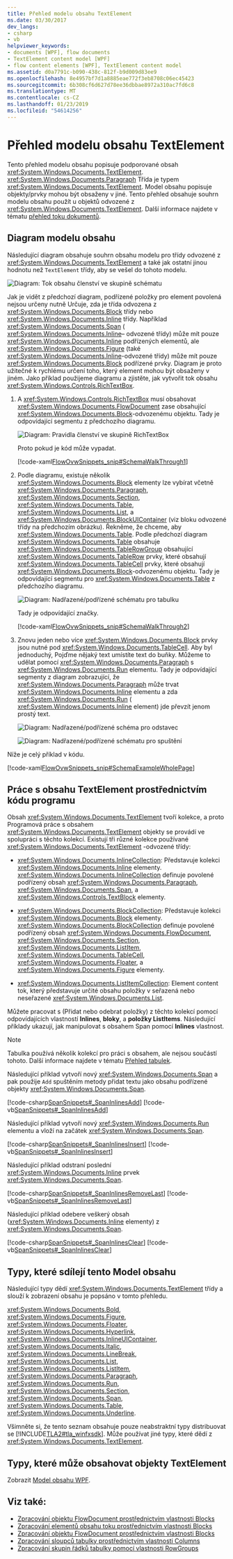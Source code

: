 ```yaml
---
title: Přehled modelu obsahu TextElement
ms.date: 03/30/2017
dev_langs:
- csharp
- vb
helpviewer_keywords:
- documents [WPF], flow documents
- TextElement content model [WPF]
- flow content elements [WPF], TextElement content model
ms.assetid: d0a7791c-b090-438c-812f-b9d009d83ee9
ms.openlocfilehash: 8e4957bf7d1a8885eae772f3eb8708c06ec45423
ms.sourcegitcommit: 6b308cf6d627d78ee36dbbae8972a310ac7fd6c8
ms.translationtype: MT
ms.contentlocale: cs-CZ
ms.lasthandoff: 01/23/2019
ms.locfileid: "54614256"
---
```

# <a name="textelement-content-model-overview"></a>Přehled modelu obsahu TextElement
Tento přehled modelu obsahu popisuje podporované obsah <xref:System.Windows.Documents.TextElement>. <xref:System.Windows.Documents.Paragraph> Třída je typem <xref:System.Windows.Documents.TextElement>. Model obsahu popisuje objekty/prvky mohou být obsaženy v jiné. Tento přehled obsahuje souhrn modelu obsahu použít u objektů odvozené z <xref:System.Windows.Documents.TextElement>. Další informace najdete v tématu [přehled toku dokumentů](../../../../docs/framework/wpf/advanced/flow-document-overview.md).  
  
  
<a name="text_element_classes"></a>   
## <a name="content-model-diagram"></a>Diagram modelu obsahu  
 Následující diagram obsahuje souhrn obsahu modelu pro třídy odvozené z <xref:System.Windows.Documents.TextElement> a také jak ostatní jinou hodnotu než `TextElement` třídy, aby se vešel do tohoto modelu.  
  
 ![Diagram: Tok obsahu členství ve skupině schématu](../../../../docs/framework/wpf/advanced/media/flow-content-schema.png "Flow_Content_Schema")  
  
 Jak je vidět z předchozí diagram, podřízené položky pro element povolená nejsou určeny nutně Určuje, zda je třída odvozena z <xref:System.Windows.Documents.Block> třídy nebo <xref:System.Windows.Documents.Inline> třídy. Například <xref:System.Windows.Documents.Span> ( <xref:System.Windows.Documents.Inline>– odvozené třídy) může mít pouze <xref:System.Windows.Documents.Inline> podřízených elementů, ale <xref:System.Windows.Documents.Figure> (také <xref:System.Windows.Documents.Inline>-odvozené třídy) může mít pouze <xref:System.Windows.Documents.Block> podřízené prvky. Diagram je proto užitečné k rychlému určení toho, který element mohou být obsaženy v jiném. Jako příklad použijeme diagramu a zjistěte, jak vytvořit tok obsahu <xref:System.Windows.Controls.RichTextBox>.  
  
1.  A <xref:System.Windows.Controls.RichTextBox> musí obsahovat <xref:System.Windows.Documents.FlowDocument> zase obsahující <xref:System.Windows.Documents.Block>-odvozenému objektu. Tady je odpovídající segmentu z předchozího diagramu.  
  
     ![Diagram: Pravidla členství ve skupině RichTextBox](../../../../docs/framework/wpf/advanced/media/flow-ovw-schemawalkthrough1.png "Flow_Ovw_SchemaWalkThrough1")  
  
     Proto pokud je kód může vypadat.  
  
     [!code-xaml[FlowOvwSnippets_snip#SchemaWalkThrough1](../../../../samples/snippets/csharp/VS_Snippets_Wpf/FlowOvwSnippets_snip/CS/MiscSnippets.xaml#schemawalkthrough1)]  
  
2.  Podle diagramu, existuje několik <xref:System.Windows.Documents.Block> elementy lze vybírat včetně <xref:System.Windows.Documents.Paragraph>, <xref:System.Windows.Documents.Section>, <xref:System.Windows.Documents.Table>, <xref:System.Windows.Documents.List>, a <xref:System.Windows.Documents.BlockUIContainer> (viz bloku odvozené třídy na předchozím obrázku). Řekněme, že chceme, aby <xref:System.Windows.Documents.Table>. Podle předchozí diagram <xref:System.Windows.Documents.Table> obsahuje <xref:System.Windows.Documents.TableRowGroup> obsahující <xref:System.Windows.Documents.TableRow> prvky, které obsahují <xref:System.Windows.Documents.TableCell> prvky, které obsahují <xref:System.Windows.Documents.Block>-odvozenému objektu. Tady je odpovídající segmentu pro <xref:System.Windows.Documents.Table> z předchozího diagramu.  
  
     ![Diagram: Nadřazené&#47;podřízené schématu pro tabulku](../../../../docs/framework/wpf/advanced/media/flow-ovw-schemawalkthrough2.png "Flow_Ovw_SchemaWalkThrough2")  
  
     Tady je odpovídající značky.  
  
     [!code-xaml[FlowOvwSnippets_snip#SchemaWalkThrough2](../../../../samples/snippets/csharp/VS_Snippets_Wpf/FlowOvwSnippets_snip/CS/MiscSnippets.xaml#schemawalkthrough2)]  
  
3.  Znovu jeden nebo více <xref:System.Windows.Documents.Block> prvky jsou nutné pod <xref:System.Windows.Documents.TableCell>. Aby byl jednoduchý, Pojďme nějaký text umístíte text do buňky. Můžeme to udělat pomocí <xref:System.Windows.Documents.Paragraph> s <xref:System.Windows.Documents.Run> elementu. Tady je odpovídající segmenty z diagram zobrazující, že <xref:System.Windows.Documents.Paragraph> může trvat <xref:System.Windows.Documents.Inline> elementu a zda <xref:System.Windows.Documents.Run> ( <xref:System.Windows.Documents.Inline> element) jde převzít jenom prostý text.  
  
     ![Diagram: Nadřazené&#47;podřízené schéma pro odstavec](../../../../docs/framework/wpf/advanced/media/flow-ovw-schemawalkthrough3.png "Flow_Ovw_SchemaWalkThrough3")  
  
     ![Diagram: Nadřazené&#47;podřízené schématu pro spuštění](../../../../docs/framework/wpf/advanced/media/flow-ovw-schemawalkthrough4.png "Flow_Ovw_SchemaWalkThrough4")  
  
 Níže je celý příklad v kódu.  
  
 [!code-xaml[FlowOvwSnippets_snip#SchemaExampleWholePage](../../../../samples/snippets/csharp/VS_Snippets_Wpf/FlowOvwSnippets_snip/CS/SchemaExample.xaml#schemaexamplewholepage)]  
  
<a name="Using_the_Content_Property"></a>   
## <a name="working-with-textelement-content-programmatically"></a>Práce s obsahu TextElement prostřednictvím kódu programu  
 Obsah <xref:System.Windows.Documents.TextElement> tvoří kolekce, a proto Programová práce s obsahem <xref:System.Windows.Documents.TextElement> objekty se provádí ve spolupráci s těchto kolekcí. Existují tři různé kolekce používané <xref:System.Windows.Documents.TextElement> -odvozené třídy:  
  
-   <xref:System.Windows.Documents.InlineCollection>: Představuje kolekci <xref:System.Windows.Documents.Inline> elementy. <xref:System.Windows.Documents.InlineCollection> definuje povolené podřízený obsah <xref:System.Windows.Documents.Paragraph>, <xref:System.Windows.Documents.Span>, a <xref:System.Windows.Controls.TextBlock> elementy.  
  
-   <xref:System.Windows.Documents.BlockCollection>: Představuje kolekci <xref:System.Windows.Documents.Block> elementy. <xref:System.Windows.Documents.BlockCollection> definuje povolené podřízený obsah <xref:System.Windows.Documents.FlowDocument>, <xref:System.Windows.Documents.Section>, <xref:System.Windows.Documents.ListItem>, <xref:System.Windows.Documents.TableCell>, <xref:System.Windows.Documents.Floater>, a <xref:System.Windows.Documents.Figure> elementy.  
  
-   <xref:System.Windows.Documents.ListItemCollection>: Element content tok, který představuje určité obsahu položky v seřazená nebo neseřazené <xref:System.Windows.Documents.List>.  
  
 Můžete pracovat s (Přidat nebo odebrat položky) z těchto kolekcí pomocí odpovídajících vlastností **Inlines**, **bloky**, a **položky ListItems**. Následující příklady ukazují, jak manipulovat s obsahem Span pomocí **Inlines** vlastnost.  
  
> [!NOTE]
>  Tabulka používá několik kolekcí pro práci s obsahem, ale nejsou součástí tohoto. Další informace najdete v tématu [Přehled tabulek](../../../../docs/framework/wpf/advanced/table-overview.md).  
  
 Následující příklad vytvoří nový <xref:System.Windows.Documents.Span> a pak použije `Add` spuštěním metody přidat textu jako obsahu podřízené objekty <xref:System.Windows.Documents.Span>.  
  
 [!code-csharp[SpanSnippets#_SpanInlinesAdd](../../../../samples/snippets/csharp/VS_Snippets_Wpf/SpanSnippets/CSharp/Window1.xaml.cs#_spaninlinesadd)]
 [!code-vb[SpanSnippets#_SpanInlinesAdd](../../../../samples/snippets/visualbasic/VS_Snippets_Wpf/SpanSnippets/visualbasic/window1.xaml.vb#_spaninlinesadd)]  
  
 Následující příklad vytvoří nový <xref:System.Windows.Documents.Run> elementu a vloží na začátek <xref:System.Windows.Documents.Span>.  
  
 [!code-csharp[SpanSnippets#_SpanInlinesInsert](../../../../samples/snippets/csharp/VS_Snippets_Wpf/SpanSnippets/CSharp/Window1.xaml.cs#_spaninlinesinsert)]
 [!code-vb[SpanSnippets#_SpanInlinesInsert](../../../../samples/snippets/visualbasic/VS_Snippets_Wpf/SpanSnippets/visualbasic/window1.xaml.vb#_spaninlinesinsert)]  
  
 Následující příklad odstraní poslední <xref:System.Windows.Documents.Inline> prvek <xref:System.Windows.Documents.Span>.  
  
 [!code-csharp[SpanSnippets#_SpanInlinesRemoveLast](../../../../samples/snippets/csharp/VS_Snippets_Wpf/SpanSnippets/CSharp/Window1.xaml.cs#_spaninlinesremovelast)]
 [!code-vb[SpanSnippets#_SpanInlinesRemoveLast](../../../../samples/snippets/visualbasic/VS_Snippets_Wpf/SpanSnippets/visualbasic/window1.xaml.vb#_spaninlinesremovelast)]  
  
 Následující příklad odebere veškerý obsah (<xref:System.Windows.Documents.Inline> elementy) z <xref:System.Windows.Documents.Span>.  
  
 [!code-csharp[SpanSnippets#_SpanInlinesClear](../../../../samples/snippets/csharp/VS_Snippets_Wpf/SpanSnippets/CSharp/Window1.xaml.cs#_spaninlinesclear)]
 [!code-vb[SpanSnippets#_SpanInlinesClear](../../../../samples/snippets/visualbasic/VS_Snippets_Wpf/SpanSnippets/visualbasic/window1.xaml.vb#_spaninlinesclear)]  
  
<a name="Types_that_Share_this_Content_Model"></a>   
## <a name="types-that-share-this-content-model"></a>Typy, které sdílejí tento Model obsahu  
 Následující typy dědí <xref:System.Windows.Documents.TextElement> třídy a slouží k zobrazení obsahu je popsáno v tomto přehledu.  
  
 <xref:System.Windows.Documents.Bold>, <xref:System.Windows.Documents.Figure>, <xref:System.Windows.Documents.Floater>, <xref:System.Windows.Documents.Hyperlink>, <xref:System.Windows.Documents.InlineUIContainer>, <xref:System.Windows.Documents.Italic>, <xref:System.Windows.Documents.LineBreak>, <xref:System.Windows.Documents.List>, <xref:System.Windows.Documents.ListItem>, <xref:System.Windows.Documents.Paragraph>, <xref:System.Windows.Documents.Run>, <xref:System.Windows.Documents.Section>, <xref:System.Windows.Documents.Span>, <xref:System.Windows.Documents.Table>, <xref:System.Windows.Documents.Underline>.  
  
 Všimněte si, že tento seznam obsahuje pouze neabstraktní typy distribuovat se [!INCLUDE[TLA2#tla_winfxsdk](../../../../includes/tla2sharptla-winfxsdk-md.md)]. Může používat jiné typy, které dědí z <xref:System.Windows.Documents.TextElement>.  
  
<a name="Types_that_Can_Contain_ContentControl_Objects"></a>   
## <a name="types-that-can-contain-textelement-objects"></a>Typy, které může obsahovat objekty TextElement  
 Zobrazit [Model obsahu WPF](../../../../docs/framework/wpf/controls/wpf-content-model.md).  
  
## <a name="see-also"></a>Viz také:
- [Zpracování objektu FlowDocument prostřednictvím vlastnosti Blocks](../../../../docs/framework/wpf/advanced/how-to-manipulate-a-flowdocument-through-the-blocks-property.md)
- [Zpracování elementů obsahu toku prostřednictvím vlastnosti Blocks](../../../../docs/framework/wpf/advanced/how-to-manipulate-flow-content-elements-through-the-blocks-property.md)
- [Zpracování objektu FlowDocument prostřednictvím vlastnosti Blocks](../../../../docs/framework/wpf/advanced/how-to-manipulate-a-flowdocument-through-the-blocks-property.md)
- [Zpracování sloupců tabulky prostřednictvím vlastnosti Columns](../../../../docs/framework/wpf/advanced/how-to-manipulate-table-columns-through-the-columns-property.md)
- [Zpracování skupin řádků tabulky pomocí vlastnosti RowGroups](../../../../docs/framework/wpf/advanced/how-to-manipulate-table-row-groups-through-the-rowgroups-property.md)
